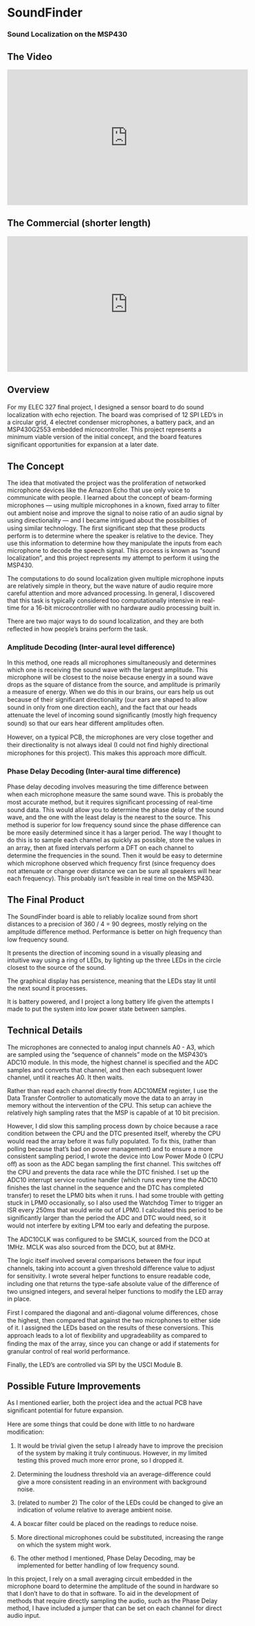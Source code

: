 # SoundFinder

### Sound Localization on the MSP430

## The Video

<iframe width="560" height="315" src="https://www.youtube.com/embed/_Bp2Un_X9Xs" frameborder="0" allow="accelerometer; autoplay; encrypted-media; gyroscope; picture-in-picture" allowfullscreen></iframe>

## The Commercial (shorter length)
<iframe width="560" height="315" src="https://www.youtube.com/embed/ITGVNiprCLQ" frameborder="0" allow="accelerometer; autoplay; encrypted-media; gyroscope; picture-in-picture" allowfullscreen></iframe>

## Overview
For my ELEC 327 ﬁnal project, I designed a sensor board to do sound localization with echo rejection. The board was comprised of 12 SPI LED’s in a circular grid, 4 electret condenser microphones, a battery pack, and an MSP430G2553 embedded microcontroller. This project represents a minimum viable version of the initial concept, and the board features signiﬁcant opportunities for expansion at a later date. 


## The Concept

The idea that motivated the project was the proliferation of networked microphone devices like the Amazon Echo that use only voice to communicate with people. I learned about the concept of beam-forming microphones — using multiple microphones in a known, ﬁxed array to ﬁlter out ambient noise and improve the signal to noise ratio of an audio signal by using directionality — and I became intrigued about the possibilities of using similar technology. The ﬁrst signiﬁcant step that these products perform is to determine where the speaker is relative to the device. They use this information to determine how they manipulate the inputs from each microphone to decode the speech signal. This process is known as “sound localization”, and this project represents my attempt to perform it using the MSP430.


The computations to do sound localization given multiple microphone inputs are relatively simple in theory, but the wave nature of audio require more careful attention and more advanced processing. In general, I discovered that this task is typically considered too computationally intensive in real-time for a 16-bit microcontroller with no hardware audio processing built in. 


There are two major ways to do sound localization, and they are both reﬂected in how people’s brains perform the task. 

### Amplitude Decoding (Inter-aural level difference)


In this method, one reads all microphones simultaneously and determines which one is receiving the sound wave with the largest amplitude. This microphone will be closest to the noise because energy in a sound wave drops as the square of distance from the source, and amplitude is primarily a measure of energy. When we do this in our brains, our ears help us out because of their signiﬁcant directionality (our ears are shaped to allow sound in only from one direction each), and the fact that our heads attenuate the level of incoming sound signiﬁcantly (mostly high frequency sound) so that our ears hear diﬀerent amplitudes often. 


However, on a typical PCB, the microphones are very close together and their directionality is not always ideal (I could not ﬁnd highly directional microphones for this project). This makes this approach more diﬃcult.


### Phase Delay Decoding (Inter-aural time difference)

Phase delay decoding involves measuring the time diﬀerence between when each microphone measure the same sound wave. This is probably the most accurate method, but it requires signiﬁcant processing of real-time sound data. This would allow you to determine the phase delay of the sound wave, and the one with the least delay is the nearest to the source. This method is superior for low frequency sound since the phase diﬀerence can be more easily determined since it has a larger period. The way I thought to do this is to sample each channel as quickly as possible, store the values in an array, then at ﬁxed intervals perform a DFT on each channel to determine the frequencies in the sound. Then it would be easy to determine which microphone observed which frequency ﬁrst (since frequency does not attenuate or change over distance we can be sure all speakers will hear each frequency). This probably isn’t feasible in real time on the MSP430. 


## The Final Product 


The SoundFinder board is able to reliably localize sound from short distances to a precision of 360 / 4 = 90 degrees, mostly relying on the amplitude diﬀerence method. Performance is better on high frequency than low frequency sound.



 It presents the direction of incoming sound in a visually pleasing and intuitive way using a ring of LEDs, by lighting up the three LEDs in the circle closest to the source of the sound. 


The graphical display has persistence, meaning that the LEDs stay lit until the next sound it processes. 


It is battery powered, and I project a long battery life given the attempts I made to put the system into low power state between samples. 



## Technical Details

The microphones are connected to analog input channels A0 - A3, which are sampled using the “sequence of channels” mode on the MSP430’s ADC10 module. In this mode, the highest channel is speciﬁed and the ADC samples and converts that channel, and then each subsequent lower channel, until it reaches A0. It then waits. 


Rather than read each channel directly from ADC10MEM register, I use the Data Transfer Controller to automatically move the data to an array in memory without the intervention of the CPU. This setup can achieve the relatively high sampling rates that the MSP is capable of at 10 bit precision. 


However, I did slow this sampling process down by choice because a race condition between the CPU and the DTC presented itself, whereby the CPU would read the array before it was fully populated. To ﬁx this, (rather than polling because that’s bad on power management) and to ensure a more consistent sampling period, I wrote the device into Low Power Mode 0 (CPU oﬀ) as soon as the ADC began sampling the ﬁrst channel. This switches oﬀ the CPU and prevents the data race while the DTC ﬁnished. I set up the ADC10 interrupt service routine handler (which runs every time the ADC10 ﬁnishes the last channel in the sequence and the DTC has completed transfer) to reset the LPM0 bits when it runs. I had some trouble with getting stuck in LPM0 occasionally, so I also used the Watchdog Timer to trigger an ISR every 250ms that would write out of LPM0. I calculated this period to be signiﬁcantly larger than the period the ADC and DTC would need, so it would not interfere by exiting LPM too early and defeating the purpose. 


The ADC10CLK was conﬁgured to be SMCLK, sourced from the DCO at 1MHz. MCLK was also sourced from the DCO, but at 8MHz. 


The logic itself involved several comparisons between the four input channels, taking into account a given threshold diﬀerence value to adjust for sensitivity. I wrote several helper functions to ensure readable code, including one that returns the type-safe absolute value of the diﬀerence of two unsigned integers, and several helper functions to modify the LED array in place. 


First I compared the diagonal and anti-diagonal volume diﬀerences, chose the highest, then compared that against the two microphones to either side of it. I assigned the LEDs based on the results of these conversions. This approach leads to a lot of ﬂexibility and upgradeability as compared to ﬁnding the max of the array, since you can change or add if statements for granular control of real world performance. 


Finally, the LED’s are controlled via SPI by the USCI Module B. 

## Possible Future Improvements


As I mentioned earlier, both the project idea and the actual PCB have signiﬁcant potential for future expansion. 


Here are some things that could be done with little to no hardware modiﬁcation:


1. It would be trivial given the setup I already have to improve the precision of the system by making it truly continuous. However, in my limited testing this proved much more error prone, so I dropped it.


2. Determining the loudness threshold via an average-diﬀerence could give a more consistent reading in an environment with background noise. 


3. (related to number 2) The color of the LEDs could be changed to give an indication of volume relative to average ambient noise.


4. A boxcar ﬁlter could be placed on the readings to reduce noise. 


5. More directional microphones could be substituted, increasing the range on which the system might work.
 6. The other method I mentioned, Phase Delay Decoding, may be implemented for better handling of low frequency sound.


In this project, I rely on a small averaging circuit embedded in the microphone board to determine the amplitude of the sound in hardware so that I don’t have to do that in software. To aid in the development of methods that require directly sampling the audio, such as the Phase Delay method, I have included a jumper that can be set on each channel for direct audio input. 



